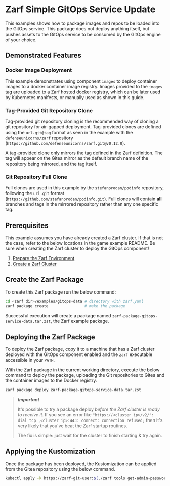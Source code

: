 # Zarf Simple GitOps Service Update

This examples shows how to package images and repos to be loaded into the
GitOps service.  This package does not deploy anything itself, but pushes
assets to the GitOps service to be consumed by the GitOps engine of your
choice.

## Demonstrated Features

### Docker Image Deployment

This example demonstrates using component `images` to deploy container images
to a docker container image registry. Images provided to the `images` tag are
uploaded to a Zarf hosted docker registry, which can be later used by
Kubernetes manifests, or manually used as shown in this guide.

### Tag-Provided Git Repository Clone

Tag-provided git repository cloning is the recommended way of cloning a git
repository for air-gapped deployment. Tag-provided clones are defined using
the `url.git@tag` format as seen in the example with the `defenseunicorns/zarf`
repository (`https://github.com/defenseunicorns/zarf.git@v0.12.0`).

A tag-provided clone only mirrors the tag defined in the Zarf definition. The
tag will appear on the Gitea mirror as the default branch name of the
repository being mirrored, and the tag itself.

### Git Repository Full Clone

Full clones are used in this example by the `stefanprodan/podinfo` repository,
following the `url.git` format (`https://github.com/stefanprodan/podinfo.git`).
Full clones will contain **all** branches and tags in the mirrored repository
rather than any one specific tag.

## Prerequisites

This example assumes you have already created a Zarf cluster. If that is not
the case, refer to the below locations in the game example README. Be sure when
creating the Zarf cluster to deploy the GitOps component!

1. [Prepare the Zarf Environment](../game/README.md#get-ready)
1. [Create a Zarf Cluster](../game/README.md#create-a-cluster)

## Create the Zarf Package

To create this Zarf package run the below command:

```sh
cd <zarf dir>/examples/gitops-data # directory with zarf.yaml
zarf package create                # make the package
```

Successful execution will create a package named
`zarf-package-gitops-service-data.tar.zst`, the Zarf example package.

## Deploying the Zarf Package

To deploy the Zarf package, copy it to a machine that has a Zarf cluster
deployed with the GitOps component enabled and the `zarf` executable accessible
in your `PATH`.

With the Zarf package in the current working directory, execute the below
command to deploy the package, uploading the Git repositories to Gitea and the
container images to the Docker registry.

```sh
zarf package deploy zarf-package-gitops-service-data.tar.zst
```

> _**Important**_
>
> It's possible to try a package deploy _before the Zarf cluster is ready to receive it_. If you see an error like `"https://<cluster ip>/v2/": dial tcp ,<cluster ip>:443: connect: connection refused;` then it's very likely that you've beat the Zarf startup routines.
>
> The fix is simple: just wait for the cluster to finish starting & try again.

## Applying the Kustomization

Once the package has been deployed, the Kustomization can be applied from the
Gitea repository using the below command.

```sh
kubectl apply -k https://zarf-git-user:$(./zarf tools get-admin-password)@localhost/zarf-git-user/mirror__github.com__stefanprodan__podinfo//kustomize
```
